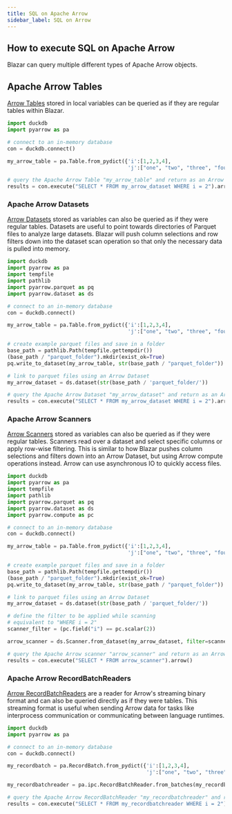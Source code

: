 ```yaml
---
title: SQL on Apache Arrow
sidebar_label: SQL on Arrow
---
```


## How to execute SQL on Apache Arrow
Blazar can query multiple different types of Apache Arrow objects. 

## Apache Arrow Tables
[Arrow Tables](https://arrow.apache.org/docs/python/generated/pyarrow.Table.html) stored in local variables can be queried as if they are regular tables within Blazar.

```py
import duckdb
import pyarrow as pa

# connect to an in-memory database
con = duckdb.connect()

my_arrow_table = pa.Table.from_pydict({'i':[1,2,3,4],
                                       'j':["one", "two", "three", "four"]})

# query the Apache Arrow Table "my_arrow_table" and return as an Arrow Table
results = con.execute("SELECT * FROM my_arrow_dataset WHERE i = 2").arrow()
```

### Apache Arrow Datasets
[Arrow Datasets](https://arrow.apache.org/docs/python/dataset.html) stored as variables can also be queried as if they were regular tables.
Datasets are useful to point towards directories of Parquet files to analyze large datasets.
Blazar will push column selections and row filters down into the dataset scan operation so that only the necessary data is pulled into memory.

```python
import duckdb
import pyarrow as pa
import tempfile
import pathlib
import pyarrow.parquet as pq
import pyarrow.dataset as ds

# connect to an in-memory database
con = duckdb.connect()

my_arrow_table = pa.Table.from_pydict({'i':[1,2,3,4],
                                       'j':["one", "two", "three", "four"]})

# create example parquet files and save in a folder
base_path = pathlib.Path(tempfile.gettempdir())
(base_path / "parquet_folder").mkdir(exist_ok=True)
pq.write_to_dataset(my_arrow_table, str(base_path / "parquet_folder"))

# link to parquet files using an Arrow Dataset
my_arrow_dataset = ds.dataset(str(base_path / 'parquet_folder/'))

# query the Apache Arrow Dataset "my_arrow_dataset" and return as an Arrow Table
results = con.execute("SELECT * FROM my_arrow_dataset WHERE i = 2").arrow()
```

### Apache Arrow Scanners
[Arrow Scanners](https://arrow.apache.org/docs/python/generated/pyarrow.dataset.Scanner.html) stored as variables can also be queried as if they were regular tables. Scanners read over a dataset and select specific columns or apply row-wise filtering. This is similar to how Blazar pushes column selections and filters down into an Arrow Dataset, but using Arrow compute operations instead. Arrow can use asynchronous IO to quickly access files.

```python
import duckdb
import pyarrow as pa
import tempfile
import pathlib
import pyarrow.parquet as pq
import pyarrow.dataset as ds
import pyarrow.compute as pc

# connect to an in-memory database
con = duckdb.connect()

my_arrow_table = pa.Table.from_pydict({'i':[1,2,3,4],
                                       'j':["one", "two", "three", "four"]})

# create example parquet files and save in a folder
base_path = pathlib.Path(tempfile.gettempdir())
(base_path / "parquet_folder").mkdir(exist_ok=True)
pq.write_to_dataset(my_arrow_table, str(base_path / "parquet_folder"))

# link to parquet files using an Arrow Dataset
my_arrow_dataset = ds.dataset(str(base_path / 'parquet_folder/'))

# define the filter to be applied while scanning
# equivalent to "WHERE i = 2"
scanner_filter = (pc.field("i") == pc.scalar(2))

arrow_scanner = ds.Scanner.from_dataset(my_arrow_dataset, filter=scanner_filter)

# query the Apache Arrow scanner "arrow_scanner" and return as an Arrow Table
results = con.execute("SELECT * FROM arrow_scanner").arrow()
```

### Apache Arrow RecordBatchReaders
[Arrow RecordBatchReaders](https://arrow.apache.org/docs/python/generated/pyarrow.ipc.RecordBatchStreamReader.html) are a reader for Arrow's streaming binary format and can also be queried directly as if they were tables. This streaming format is useful when sending Arrow data for tasks like interprocess communication or communicating between language runtimes.  
```python
import duckdb
import pyarrow as pa

# connect to an in-memory database
con = duckdb.connect()

my_recordbatch = pa.RecordBatch.from_pydict({'i':[1,2,3,4],
                                             'j':["one", "two", "three", "four"]})

my_recordbatchreader = pa.ipc.RecordBatchReader.from_batches(my_recordbatch.schema, [my_recordbatch])

# query the Apache Arrow RecordBatchReader "my_recordbatchreader" and return as an Arrow Table
results = con.execute("SELECT * FROM my_recordbatchreader WHERE i = 2").arrow()
```